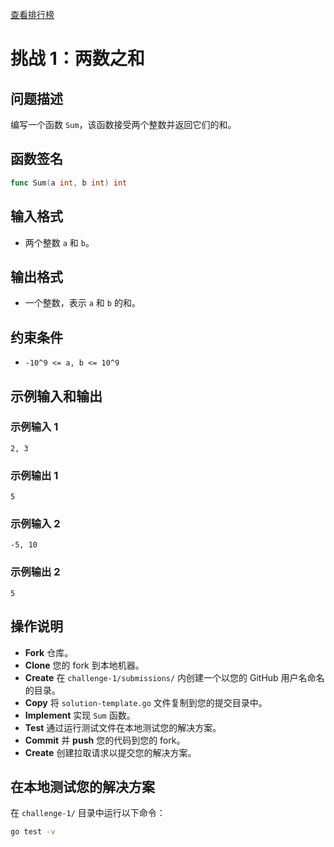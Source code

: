 [查看排行榜](SCOREBOARD.md)

# 挑战 1：两数之和

## 问题描述

编写一个函数 `Sum`，该函数接受两个整数并返回它们的和。

## 函数签名

```go
func Sum(a int, b int) int
```

## 输入格式

- 两个整数 `a` 和 `b`。

## 输出格式

- 一个整数，表示 `a` 和 `b` 的和。

## 约束条件

- `-10^9 <= a, b <= 10^9`

## 示例输入和输出

### 示例输入 1

```
2, 3
```

### 示例输出 1

```
5
```

### 示例输入 2

```
-5, 10
```

### 示例输出 2

```
5
```

## 操作说明

- **Fork** 仓库。
- **Clone** 您的 fork 到本地机器。
- **Create** 在 `challenge-1/submissions/` 内创建一个以您的 GitHub 用户名命名的目录。
- **Copy** 将 `solution-template.go` 文件复制到您的提交目录中。
- **Implement** 实现 `Sum` 函数。
- **Test** 通过运行测试文件在本地测试您的解决方案。
- **Commit** 并 **push** 您的代码到您的 fork。
- **Create** 创建拉取请求以提交您的解决方案。

## 在本地测试您的解决方案

在 `challenge-1/` 目录中运行以下命令：

```bash
go test -v
```